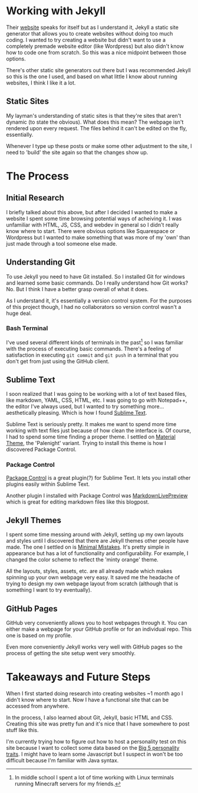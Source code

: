 # Working with Jekyll
Their [website](https://jekyllrb.com/) speaks for itself but as I understand it, Jekyll a static site generator that allows you to create websites without doing too much coding. I wanted to try creating a website but didn't want to use a completely premade website editor (like Wordpress) but also didn't know how to code one from scratch. So this was a nice midpoint between those options.

There's other static site generators out there but I was recommended Jekyll so this is the one I used, and based on what little I know about running websites, I think I like it a lot.

## Static Sites
My layman's understanding of static sites is that they're sites that aren't dynamic (to state the obvious). What does this mean? The webpage isn't rendered upon every request. The files behind it can't be edited on the fly, essentially.

Whenever I type up these posts or make some other adjustment to the site, I need to 'build' the site again so that the changes show up.

# The Process
## Initial Research
I briefly talked about this above, but after I decided I wanted to make a website I spent some time browsing potential ways of acheiving it. I was unfamiliar with HTML, JS, CSS, and webdev in general so I didn't really know where to start. There were obvious options like Squarespace or Wordpress but I wanted to make something that was more of my 'own' than just made through a tool someone else made.

## Understanding Git
To use Jekyll you need to have Git installed. So I installed Git for windows and learned some basic commands. Do I really understand how Git works? No. But I think I have a better grasp overall of what it does.

As I understand it, it's essentially a version control system. For the purposes of this project though, I had no collaborators so version control wasn't a huge deal.

### Bash Terminal

I've used several different kinds of terminals in the past[^1] so I was familiar with the process of executing basic commands. There's a feeling of satisfaction in executing `git commit` and `git push` in a terminal that you don't get from just using the GitHub client.

## Sublime Text
I soon realized that I was going to be working with a lot of text based files, like markdown, YAML, CSS, HTML, etc. I was going to go with Notepad++, the editor I've always used, but I wanted to try something more... aesthetically pleasing. Which is how I found [Sublime Text](https://www.sublimetext.com/).

Sublime Text is seriously pretty. It makes me want to spend more time working with text files just because of how clean the interface is. Of course, I had to spend some time finding a proper theme. I settled on [Material Theme](https://packagecontrol.io/packages/Material%20Theme), the 'Palenight' variant. Trying to install this theme is how I discovered Package Control.

### Package Control
[Package Control](https://packagecontrol.io/) is a great plugin(?) for Sublime Text. It lets you install other plugins easily within Sublime Text. 

Another plugin I installed with Package Control was [MarkdownLivePreview](https://packagecontrol.io/packages/MarkdownLivePreview) which is great for editing markdown files like this blogpost.

## Jekyll Themes
I spent some time messing around with Jekyll, setting up my own layouts and styles until I discovered that there are Jekyll themes other people have made. The one I settled on is [Minimal Mistakes](https://mademistakes.com/work/minimal-mistakes-jekyll-theme/). It's pretty simple in appearance but has a lot of functionality and configurability. For example, I changed the color scheme to reflect the 'minty orange' theme.

All the layouts, styles, assets, etc. are all already made which makes spinning up your own webpage very easy. It saved me the headache of trying to design my own webpage layout from scratch (although that is something I want to try eventually).

## GitHub Pages
GitHub very conveniently allows you to host webpages through it. You can either make a webpage for your GitHub profile or for an individual repo. This one is based on my profile.

Even more conveniently Jekyll works very well with GitHub pages so the process of getting the site setup went very smoothly.

# Takeaways and Future Steps
When I first started doing research into creating websites ~1 month ago I didn't know where to start. Now I have a functional site that can be accessed from anywhere.

In the process, I also learned about Git, Jekyll, basic HTML and CSS. Creating this site was pretty fun and it's nice that I have somewhere to post stuff like this.

I'm currently trying how to figure out how to host a personality test on this site because I want to collect some data based on the [Big 5 personality traits](https://en.wikipedia.org/wiki/Big_Five_personality_traits). I might have to learn some Javascript but I suspect in won't be too difficult because I'm familiar with Java syntax.



[^1]: In middle school I spent a lot of time working with Linux terminals running Minecraft servers for my friends.

